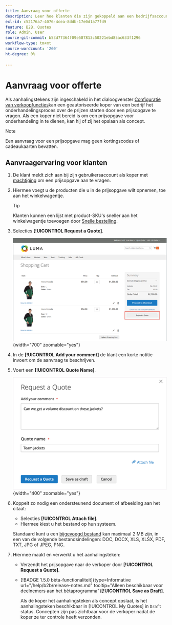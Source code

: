 ```yaml
---
title: Aanvraag voor offerte
description: Leer hoe klanten die zijn gekoppeld aan een bedrijfsaccount een aanvraag voor een prijsopgave kunnen indienen.
exl-id: c52176a7-4076-4cea-8ddb-17e0d1a77fd9
feature: B2B, Quotes
role: Admin, User
source-git-commit: b53d77364f09e587813c50221ebd85ac633f1296
workflow-type: tm+mt
source-wordcount: '260'
ht-degree: 0%

---
```


# Aanvraag voor offerte

Als aanhalingstekens zijn ingeschakeld in het dialoogvenster [Configuratie van verkoopfuncties](configure-quotes.md)kan een geautoriseerde koper van een bedrijf het onderhandelingsproces over de prijzen starten door een prijsopgave te vragen. Als een koper niet bereid is om een prijsopgave voor onderhandeling in te dienen, kan hij of zij het opslaan als concept.

>[!NOTE]
>
>Een aanvraag voor een prijsopgave mag geen kortingscodes of cadeaukaarten bevatten.

## Aanvraagervaring voor klanten

1. De klant meldt zich aan bij zijn gebruikersaccount als koper met [machtiging](account-company-roles-permissions.md) om een prijsopgave aan te vragen.

1. Hiermee voegt u de producten die u in de prijsopgave wilt opnemen, toe aan het winkelwagentje.

   >[!TIP]
   > 
   >Klanten kunnen een lijst met product-SKU&#39;s sneller aan het winkelwagentje toevoegen door [Snelle bestelling](quick-order.md).

1. Selecties **[!UICONTROL Request a Quote]**.

   ![Aanvragen van een prijsopgave in het winkelwagentje](./assets/quote-request-from-cart.png){width="700" zoomable="yes"}

1. In de **[!UICONTROL Add your comment]** de klant een korte notitie invoert om de aanvraag te beschrijven.

1. Voert een **[!UICONTROL Quote Name]**.

   ![Opmerkingen en namen voor aanhalingstekens invoeren](./assets/quote-request-from-cart-name-comments.png){width="400" zoomable="yes"}

1. Koppelt zo nodig een ondersteunend document of afbeelding aan het citaat:

   - Selecties **[!UICONTROL Attach file]**.
   - Hiermee kiest u het bestand op hun systeem.

   Standaard kunt u een [bijgevoegd bestand](configure-quotes.md) kan maximaal 2 MB zijn, in een van de volgende bestandsindelingen: DOC, DOCX, XLS, XLSX, PDF, TXT, JPG of JPEG, PNG.

1. Hiermee maakt en verwerkt u het aanhalingsteken:

   - Verzendt het prijsopgave naar de verkoper door **[!UICONTROL Request a Quote]**.
   - [!BADGE 1.5.0 bèta-functionaliteit]{type=Informative url="/help/b2b/release-notes.md" tooltip="Alleen beschikbaar voor deelnemers aan het bètaprogramma"}**[!UICONTROL Save as Draft]**.

     Als de koper het aanhalingsteken als concept opslaat, is het aanhalingsteken beschikbaar in [!UICONTROL My Quotes] in `Draft` status. Concepten zijn pas zichtbaar voor de verkoper nadat de koper ze ter controle heeft verzonden.
